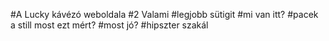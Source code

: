 #A Lucky kávézó weboldala
#2 Valami
#legjobb sütigit
#mi van itt?
#pacek a still most ezt mért?
#most jó?
#hipszter szakál